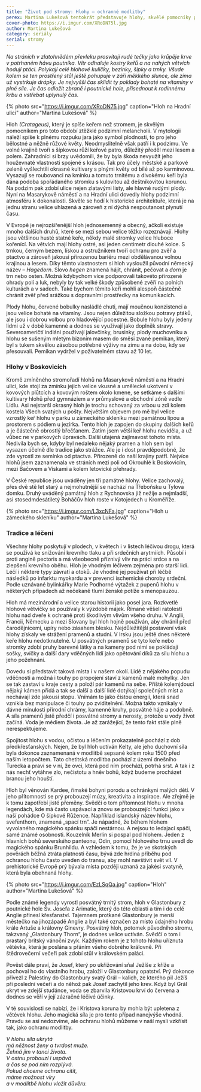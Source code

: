 ```yaml
---
title: "Život pod stromy: Hlohy – ochranné modlitby"
perex: Martina Lukešová tentokrát představuje hlohy, skvělé pomocníky pro období podzimní melancholie.
cover-photo: https://i.imgur.com/XRoDN75l.jpg
author: Martina Lukešová
category: seriály
serial: stromy
---
```


*Na stráních v zlatohnědém převleku prosvítají rudé tečky jako krůpěje krve v potrhaném hávu poutníka. Vítr odhaluje kostry keřů a na nahých větvích hodují ptáci. Polykají celé hlohové kuličky, bezinky, šípky a trnky. Všude kolem se ten prostřený stůl ještě pohupuje v záři měkkého slunce, ale zima už vystrkuje drápky. Je nejvyšší čas sklidit ty poklady bohaté na vitamíny v plné síle. Je čas odložit zbraně i poutnické hole, přisednout k rodinnému krbu a vstřebat uplynulý čas.*

{% photo src="https://i.imgur.com/XRoDN75.jpg" caption="Hloh na Hradní ulici" author="Martina Lukešová" %}

Hloh *(Cratageus)*, který je spíše keřem než stromem, je skvělým pomocníkem pro toto období ztěžklé podzimní melancholií. V mytologii náleží spíše k plnému rozpuku jara jako symbol plodnosti, to pro jeho bělostné a něžně růžové květy. Neodmyslitelně však patří i k podzimu. Ve volné krajině tvoří s šípkovou růží keřové patro, důležitý předěl mezi lesem a polem. Zahradníci si brzy uvědomili, že by byla škoda nevyužít jeho houževnaté vlastnosti spojené s krásou. Tak pro účely městské a parkové zeleně vyšlechtili okrasné kultivary s plnými květy od bílé až po karmínovou. Vysazují se roubovanci na kmínku a tomuto trnitému a divokému keři byla dána podoba spořádaného stromku s kulovitou až deštníkovitou korunou. Na podzim pak zdobí ulice nejen zlatavými listy, ale hlavně rudými plody. Nyní na Masarykově náměstí a na Hradní ulici dovedly hlohy podzimní atmosféru k dokonalosti. Skvěle se hodí k historické architektuře, která je na jednu stranu velice uhlazená a zároveň z ní dýchá nespoutanost plynutí času.

V Evropě je nejrozšířenější hloh jednosemenný a obecný, ačkoli existuje mnoho dalších druhů, které se mezi sebou velice těžko rozeznávají. Hlohy jsou většinou husté statné keře, někdy malé stromky velice hluboce kořenící. Na větvích mají hlohy ostré, asi jeden centimetr dlouhé kolce. S trnkou, černým bezem, lískou a ostružníkem tvoří ochranu pro zvěř a ptactvo a zároveň jakousi přirozenou bariéru mezi obdělávanou volnou krajinou a lesem. Díky těmto vlastnostem si hloh vysloužil původní německý název – *Hagedorn*. Slovo *hegen* znamená hájit, chránit, pečovat a *dorn* je trn nebo osten. Možná kdybychom více podporovali takovéto přirozené ohrady polí a luk, nebyly by tak velké škody způsobené zvěří na polních kulturách a v sadech. Také bychom těmito keři mohli alespoň částečně chránit zvěř před srážkou s dopravními prostředky na komunikacích.

Plody hlohu, červené bobulky nasládlé chuti, mají moučnou konzistenci a jsou velice bohaté na vitamíny. Jsou nejen důležitou složkou potravy ptáků, ale jsou i dobrou volbou pro hladovějící pocestné. Bobule hlohu byly jedeny lidmi už v době kamenné a dodnes se využívají jako doplněk stravy. Severoameričtí indiáni používají jalovčinky, brusinky, plody muchovníku a hlohu se sušeným mletým bizoním masem do směsi zvané pemikan, který byl s tukem skvělou zásobou potřebné výživy na zimu a na dobu, kdy se přesouvali. Pemikan vydržel v poživatelném stavu až 10 let.

### Hlohy v Boskovicích

Kromě zmíněného stromořadí hlohů na Masarykově náměstí a na Hradní ulici, kde stojí za zmínku jejich velice vkusné a umělecké ukotvení v kovových plůtcích a kovovým roštem okolo kmene, se setkáme s dalšími kultivary hlohů před gymnáziem a v průmyslové a obchodní zóně vedle Lidlu. Asi nejstarší okrasný hloh je trochu schovaný za vrbou u zdi kolem kostela Všech svatých u pošty. Největším objevem pro mě byl velice vzrostlý keř hlohu v parku u zámeckého skleníku mezi památnou lípou a prostorem s pódiem u jezírka. Tento hloh je zapojen do skupiny dalších keřů a je částečně obrostlý břečťanem. Zatím jsem větší keř hlohu neviděla, a už vůbec ne v parkových úpravách. Další utajená zajímavost tohoto místa. Nedivila bych se, kdyby byl nedaleko nějaký pramen a hloh sem byl vysazen účelně dle tradice jako strážce. Ale je i dost pravděpodobné, že zde vyrostl ze semínka od ptactva. Přirozeně do naší krajiny patří. Nejvíce hlohů jsem zaznamenala ve stráních mezi poli od Okrouhlé k Boskovicím, mezi Bačovem a Vískami a kolem letovické přehrady.

V České republice jsou uváděny jen tři památné hlohy. Velice zachovalý, přes dvě stě let starý a nejmohutnější se nachází na Třeboňsku u Tylova domku. Druhý uváděný památný hloh z Rychnovska již nežije a nejmladší, asi stosedmdesátiletý Boháčův hloh roste v Kotojedech u Kroměříže.

{% photo src="https://i.imgur.com/L3xcNFa.jpg" caption="Hloh u zámeckého skleníku" author="Martina Lukešová" %}

### Tradice a léčení

Všechny hlohy poskytují v plodech, v květech i v listech léčivou drogu, která se používá ke snižování krevního tlaku a při srdečních arytmiích. Působí i proti angině pectoris a má všeobecně příznivý vliv na práci srdce a na zlepšení krevního oběhu. Hloh je vhodným léčivem zejména pro starší lidi. Léčí i některé typy závratí a otoků. Je vhodné jej používat při léčbě následků po infarktu myokardu a v prevenci ischemické choroby srdeční. Podle uznávané bylinkářky Marie Podhorné výtažek z pupenů hlohu v některých případech až nečekaně tlumí ženské potíže s menopauzou.

Hloh má mezinárodní a velice starou historii jako posel jara. Rozkvetlé hlohové větvičky se používaly k výzdobě májek. Římané věšeli ratolesti hlohu nad dveře k ochraně proti škodlivým vlivům všeho druhu. V Anglii, Francii, Německu a mezi Slovany byl hloh hojně používán, aby chránil před čarodějnicemi, upíry nebo zásahem blesku. Nejdůležitější postavení však hlohy získaly ve strážení pramenů a studní. V Irsku jsou ještě dnes některé keře hlohu nedotknutelné. U posvátných pramenů se tyto keře nebo stromky zdobí pruhy barevné látky a na kameny pod nimi se pokládají sošky, svíčky a další dary vděčných lidí jako opětování díků za sílu hlohu a jeho požehnání.

Dovedu si představit taková místa i v našem okolí. Lidé z nějakého popudu vděčnosti a možná i touhy po propojení staví z kamenů malé mohylky. Jen se tak zastaví u kraje cesty a položí pár kamenů na sebe. Příště kolemjdoucí nějaký kámen přidá a tak se další a další lidé dotýkají společných míst a nechávají zde jakousi stopu. Vnímám to jako čistou energii, která snad vznikla bez manipulace či touhy po zviditelnění. Možná takto vznikaly v dávné minulosti přírodní chrámy, kamenné kruhy, posvátné háje a podobně. A síla pramenů jistě předčí i posvátné stromy a nerosty, protože u vody život začíná. Voda je médiem života. Je až zarážející, že tento fakt stále plně nerespektujeme.

Spojitost hlohu s vodou, očistou a léčením prokazatelně pochází z dob předkřesťanských. Nejen, že byl hloh uctíván Kelty, ale jeho duchovní síla byla dokonce zaznamenaná v modlitbě sepsané kolem roku 1500 před naším letopočtem. Tato chetitská modlitba pochází z území dnešního Turecka a praví se v ní, že ovci, která pod ním prochází, potrhá srst. A tak i z nás nechť vytáhne zlo, nečistotu a hněv bohů, když budeme procházet branou jeho houští.

Hloh byl věnován Kardee, římské bohyni porodu a ochránkyni malých dětí. V jeho přítomnosti se prý probouzejí múzy, kreativita a inspirace. Ale zřejmě je k tomu zapotřebí jisté přeměny. Svědčí o tom přítomnost hlohu v mnoha legendách, kde má často uspávací a znovu se probouzející funkci jako v naší pohádce O šípkové Růžence. Například islandský název hlohu, svefenthorn, znamená „spací trn“. Je nápadné, že během hlohem vyvolaného magického spánku spáči nestárnou. A nejsou to ledajací spáči, samé známé osobnosti. Kouzelník Merlin si pospal pod hlohem. Jeden z hlavních bohů severského panteonu, Odin, pomocí hlohového trnu uvedl do magického spánku Brunhildu. A vzhledem k tomu, že je ve skotských pověrách běžná ztráta platnosti času, bývá zde hrdina příběhu pod ochranou hlohu často uveden do transu, aby mohl navštívit svět víl. V prehistorické Evropě prý bývala místa později uznaná za jakési svatyně, která byla obehnaná hlohy.

{% photo src="https://i.imgur.com/EzLSqQa.jpg" caption="Hloh" author="Martina Lukešová" %}

Podle známé legendy vyrostl posvátný trnitý strom, hloh v Glastonbury z poutnické hole Sv. Josefa z Arimatie, který do této oblasti a tím i do celé Anglie přinesl křesťanství. Tajemnem protkané Glastonbury je menší městečko na jihozápadě Anglie a byl také označen za místo údajného hrobu krále Artuše a královny Ginevry. Posvátný hloh, potomek původního stromu, takzvaný „Glastonbury Thorn“, je dodnes velice uctíván. Svědčí o tom i prastarý britský vánoční zvyk. Každým rokem je z tohoto hlohu uříznuta větévka, která je poslána s přáním všeho dobrého královně. Při štědrovečerní večeři pak zdobí stůl v královském paláci.

Pověst dále praví, že Josef, který po ukřižování sňal Ježíše z kříže a pochoval ho do vlastního hrobu, založil v Glastonbury opatství. Prý dokonce přivezl z Palestiny do Glastonbury svatý Grál – kalich, ze kterého pil Ježíš při poslední večeři a do něhož pak Josef zachytil jeho krev. Když byl Grál ukryt ve zdejší studánce, voda se zbarvila Kristovou krví do červena a dodnes se věří v její zázračné léčivé účinky.

V té souvislosti se nabízí, že i Kristova koruna by mohla být upletena z větévek hlohu. Jeho magická síla je pro tento případ nanejvýše vhodná. Pravdu se asi nedozvíme, ale ochranu hlohů můžeme v naší mysli vzkřísit tak, jako ochranu modlitby.


*V hlohu síla ukrytá  
má něžnost ženy a tvrdost muže.  
Žehná jim v tanci života.  
V ostnu probouzí i uspává  
a čas se pod ním rozplývá.  
Pokud chceme ochranu cítit,  
máme možnost víry  
a v modlitbě hlohu vložit důvěru.*
